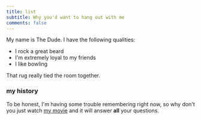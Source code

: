 ```yaml
---
title: list
subtitle: Why you'd want to hang out with me
comments: false
---
```


My name is The Dude. I have the following qualities:

- I rock a great beard
- I'm extremely loyal to my friends
- I like bowling

That rug really tied the room together.

### my history

To be honest, I'm having some trouble remembering right now, so why don't you
just watch [my movie](https://en.wikipedia.org/wiki/The_Big_Lebowski) and it
will answer **all** your questions.
